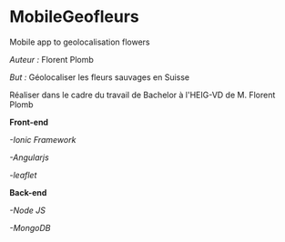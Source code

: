 # MobileGeofleurs
Mobile app to geolocalisation  flowers

*Auteur :* Florent Plomb

*But :* Géolocaliser les fleurs sauvages en Suisse

Réaliser dans le cadre du travail de Bachelor à l'HEIG-VD de M. Florent Plomb 



**Front-end**

*-Ionic Framework*

*-Angularjs*

*-leaflet*


**Back-end**

*-Node JS* 

*-MongoDB*

